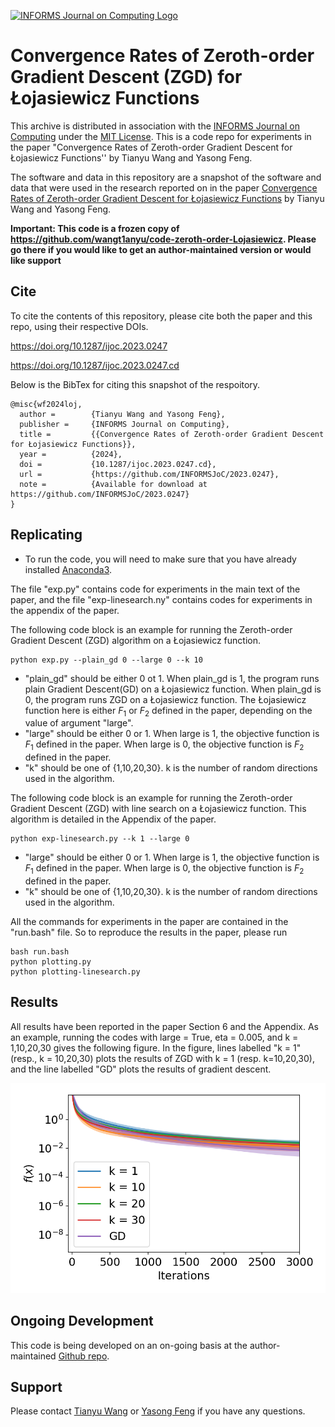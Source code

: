 [![INFORMS Journal on Computing Logo](https://INFORMSJoC.github.io/logos/INFORMS_Journal_on_Computing_Header.jpg)](https://pubsonline.informs.org/journal/ijoc)

# Convergence Rates of Zeroth-order Gradient Descent (ZGD) for Łojasiewicz Functions

This archive is distributed in association with the [INFORMS Journal on
Computing](https://pubsonline.informs.org/journal/ijoc) under the [MIT License](LICENSE). This is a code repo for experiments in the paper "Convergence Rates of Zeroth-order Gradient Descent for Łojasiewicz Functions'' by Tianyu Wang and Yasong Feng.


The software and data in this repository are a snapshot of the software and data
that were used in the research reported on in the paper 
[Convergence Rates of Zeroth-order Gradient Descent for Łojasiewicz Functions](https://doi.org/) by Tianyu Wang and Yasong Feng. 

**Important: This code is a frozen copy of 
https://github.com/wangt1anyu/code-zeroth-order-Lojasiewicz. Please go there if you would like to
get an author-maintained version or would like support**

## Cite

To cite the contents of this repository, please cite both the paper and this repo, using their respective DOIs.

https://doi.org/10.1287/ijoc.2023.0247

https://doi.org/10.1287/ijoc.2023.0247.cd

Below is the BibTex for citing this snapshot of the respoitory.

```
@misc{wf2024loj,
  author =        {Tianyu Wang and Yasong Feng},
  publisher =     {INFORMS Journal on Computing},
  title =         {{Convergence Rates of Zeroth-order Gradient Descent for Łojasiewicz Functions}},
  year =          {2024},
  doi =           {10.1287/ijoc.2023.0247.cd},
  url =           {https://github.com/INFORMSJoC/2023.0247},
  note =          {Available for download at https://github.com/INFORMSJoC/2023.0247}
}  
```

## Replicating

- To run the code, you will need to make sure that you have already installed [Anaconda3](https://www.anaconda.com/). 

The file "exp.py" contains code for experiments in the main text of the paper, and the file "exp-linesearch.ny" contains codes for experiments in the appendix of the paper. 

The following code block is an example for running the Zeroth-order Gradient Descent (ZGD) algorithm on a Łojasiewicz function. 

```
python exp.py --plain_gd 0 --large 0 --k 10 
```

- "plain_gd" should be either 0 ot 1. When plain_gd is 1, the program runs plain Gradient Descent(GD) on a Łojasiewicz function. When plain_gd is 0, the program runs ZGD on a Łojasiewicz function. The Łojasiewicz function here is either $F_1$ or $F_2$ defined in the paper, depending on the value of argument "large".
- "large" should be either 0 or 1. When large is 1, the objective function is $F_1$ defined in the paper. When large is 0, the objective function is $F_2$ defined in the paper.
- "k" should be one of {1,10,20,30}. k is the number of random directions used in the algorithm.

The following code block is an example for running the Zeroth-order Gradient Descent (ZGD) with line search on a Łojasiewicz function. This algorithm is detailed in the Appendix of the paper. 

```
python exp-linesearch.py --k 1 --large 0 
```

- "large" should be either 0 or 1. When large is 1, the objective function is $F_1$ defined in the paper. When large is 0, the objective function is $F_2$ defined in the paper.
- "k" should be one of {1,10,20,30}. k is the number of random directions used in the algorithm.

All the commands for experiments in the paper are contained in the "run.bash" file.
So to reproduce the results in the paper, please run 
```
bash run.bash
python plotting.py
python plotting-linesearch.py
```

## Results

All results have been reported in the paper Section 6 and the Appendix. As an example, running the codes with large = True, eta = 0.005, and k = 1,10,20,30 gives the following figure. In the figure, lines labelled "k = 1" (resp., k = 10,20,30) plots the results of ZGD with k = 1 (resp. k=10,20,30), and the line labelled "GD" plots the results of gradient descent. 

![example](./example.png)


## Ongoing Development

This code is being developed on an on-going basis at the author-maintained 
[Github repo](https://github.com/wangt1anyu/code-zeroth-order-Lojasiewicz).

## Support

Please contact [Tianyu Wang](wangtianyu@fudan.edu.cn) or [Yasong Feng](ysfeng20@fudan.edu.cn) if you have any questions.
